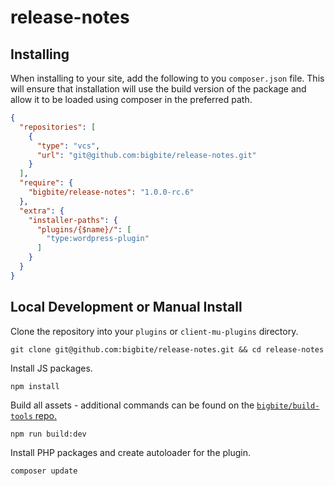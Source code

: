 # release-notes



## Installing
When installing to your site, add the following to you `composer.json` file. This will ensure that installation will use the build version of the package and allow it to be loaded using composer in the preferred path.
```json
{
  "repositories": [
    {
      "type": "vcs",
      "url": "git@github.com:bigbite/release-notes.git"
    }
  ],
  "require": {
    "bigbite/release-notes": "1.0.0-rc.6"
  },
  "extra": {
    "installer-paths": {
      "plugins/{$name}/": [
        "type:wordpress-plugin"
      ]
    }
  }
}

```

## Local Development or Manual Install
Clone the repository into your `plugins` or `client-mu-plugins` directory.
```
git clone git@github.com:bigbite/release-notes.git && cd release-notes
```

Install JS packages.
```
npm install
```

Build all assets - additional commands can be found on the [`bigbite/build-tools` repo.](https://github.com/bigbite/build-tools#commands)
```
npm run build:dev
```

Install PHP packages and create autoloader for the plugin.
```
composer update
```
